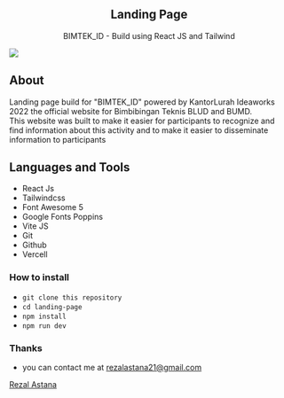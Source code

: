<h2 align="center">Landing Page</h2>
<p align="center">BIMTEK_ID  - Build using React JS and Tailwind</p>
<img src="./dist/bimtek_id.jpg" />

## About
 
Landing page build for "BIMTEK_ID" powered by KantorLurah Ideaworks 2022 the official website for Bimbibingan Teknis BLUD and BUMD.
<br />
This website was built to make it easier for participants to recognize and find information about this activity and to make it easier to disseminate information to participants

## Languages and Tools
- React Js
- Tailwindcss
- Font Awesome 5
- Google Fonts Poppins
- Vite JS
- Git 
- Github
- Vercell

### How to install
- <code>git clone this repository </code>
- <code>cd landing-page</code>
- <code>npm install</code>
- <code>npm run dev</code>


### Thanks 
- you can contact me at rezalastana21@gmail.com

[Rezal Astana ](http://github.com/rezalastana)
<br>

